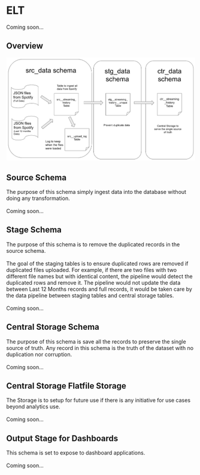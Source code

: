 # ELT
Coming soon...


## Overview
<img src=elt_step1.png>

## Source Schema
The purpose of this schema simply ingest data into the database without doing any transformation.
<br><br>
Coming soon...

## Stage Schema
The purpose of this schema is to remove the duplicated records in the source schema.
<br><br>
The goal of the staging tables is to ensure duplicated rows are removed if duplicated files uploaded. For example, if there are two files with two different file names but with identical content, the pipeline would detect the duplicated rows and remove it. The pipeline would not update the data between Last 12 Months records and full records, it would be taken care by the data pipeline between staging tables and central storage tables.
<br><br>
Coming soon...

## Central Storage Schema
The purpose of this schema is save all the records to preserve the single source of truth. Any record in this schema is the truth of the dataset with no duplication nor corruption.
<br><br>
Coming soon...

## Central Storage Flatfile Storage
The Storage is to setup for future use if there is any initiative for use cases beyond analytics use.
<br><br>
Coming soon...

## Output Stage for Dashboards
This schema is set to expose to dashboard applications.
<br><br>
Coming soon...